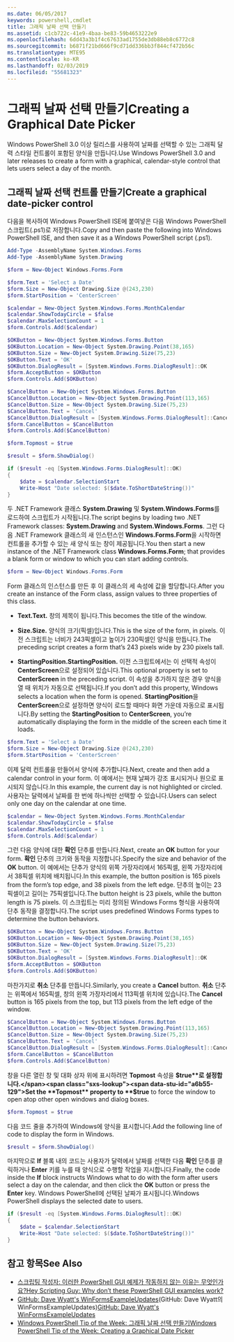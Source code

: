 ```yaml
---
ms.date: 06/05/2017
keywords: powershell,cmdlet
title: 그래픽 날짜 선택 만들기
ms.assetid: c1cb722c-41e9-4baa-be83-59b4653222e9
ms.openlocfilehash: 6dd43a3b1f4c67633ad1755de3db88eb8c6772c8
ms.sourcegitcommit: b6871f21bd666f9cd71dd336bb3f844cf472b56c
ms.translationtype: MTE95
ms.contentlocale: ko-KR
ms.lasthandoff: 02/03/2019
ms.locfileid: "55681323"
---
```

# <a name="creating-a-graphical-date-picker"></a><span data-ttu-id="a6b55-103">그래픽 날짜 선택 만들기</span><span class="sxs-lookup"><span data-stu-id="a6b55-103">Creating a Graphical Date Picker</span></span>

<span data-ttu-id="a6b55-104">Windows PowerShell 3.0 이상 릴리스를 사용하여 날짜를 선택할 수 있는 그래픽 달력 스타일 컨트롤이 포함된 양식을 만듭니다.</span><span class="sxs-lookup"><span data-stu-id="a6b55-104">Use Windows PowerShell 3.0 and later releases to create a form with a graphical, calendar-style control that lets users select a day of the month.</span></span>

## <a name="create-a-graphical-date-picker-control"></a><span data-ttu-id="a6b55-105">그래픽 날짜 선택 컨트롤 만들기</span><span class="sxs-lookup"><span data-stu-id="a6b55-105">Create a graphical date-picker control</span></span>

<span data-ttu-id="a6b55-106">다음을 복사하여 Windows PowerShell ISE에 붙여넣은 다음 Windows PowerShell 스크립트(.ps1)로 저장합니다.</span><span class="sxs-lookup"><span data-stu-id="a6b55-106">Copy and then paste the following into Windows PowerShell ISE, and then save it as a Windows PowerShell script (.ps1).</span></span>

```powershell
Add-Type -AssemblyName System.Windows.Forms
Add-Type -AssemblyName System.Drawing

$form = New-Object Windows.Forms.Form

$form.Text = 'Select a Date'
$form.Size = New-Object Drawing.Size @(243,230)
$form.StartPosition = 'CenterScreen'

$calendar = New-Object System.Windows.Forms.MonthCalendar
$calendar.ShowTodayCircle = $false
$calendar.MaxSelectionCount = 1
$form.Controls.Add($calendar)

$OKButton = New-Object System.Windows.Forms.Button
$OKButton.Location = New-Object System.Drawing.Point(38,165)
$OKButton.Size = New-Object System.Drawing.Size(75,23)
$OKButton.Text = 'OK'
$OKButton.DialogResult = [System.Windows.Forms.DialogResult]::OK
$form.AcceptButton = $OKButton
$form.Controls.Add($OKButton)

$CancelButton = New-Object System.Windows.Forms.Button
$CancelButton.Location = New-Object System.Drawing.Point(113,165)
$CancelButton.Size = New-Object System.Drawing.Size(75,23)
$CancelButton.Text = 'Cancel'
$CancelButton.DialogResult = [System.Windows.Forms.DialogResult]::Cancel
$form.CancelButton = $CancelButton
$form.Controls.Add($CancelButton)

$form.Topmost = $true

$result = $form.ShowDialog()

if ($result -eq [System.Windows.Forms.DialogResult]::OK)
{
    $date = $calendar.SelectionStart
    Write-Host "Date selected: $($date.ToShortDateString())"
}
```

<span data-ttu-id="a6b55-107">두 .NET Framework 클래스 **System.Drawing** 및 **System.Windows.Forms**를 로드하여 스크립트가 시작됩니다.</span><span class="sxs-lookup"><span data-stu-id="a6b55-107">The script begins by loading two .NET Framework classes: **System.Drawing** and **System.Windows.Forms**.</span></span> <span data-ttu-id="a6b55-108">그런 다음 .NET Framework 클래스의 새 인스턴스인 **Windows.Forms.Form**을 시작하면 컨트롤을 추가할 수 있는 새 양식 또는 창이 제공됩니다.</span><span class="sxs-lookup"><span data-stu-id="a6b55-108">You then start a new instance of the .NET Framework class **Windows.Forms.Form**; that provides a blank form or window to which you can start adding controls.</span></span>

```powershell
$form = New-Object Windows.Forms.Form
```

<span data-ttu-id="a6b55-109">Form 클래스의 인스턴스를 만든 후 이 클래스의 세 속성에 값을 할당합니다.</span><span class="sxs-lookup"><span data-stu-id="a6b55-109">After you create an instance of the Form class, assign values to three properties of this class.</span></span>

- <span data-ttu-id="a6b55-110">**Text.**</span><span class="sxs-lookup"><span data-stu-id="a6b55-110">**Text.**</span></span> <span data-ttu-id="a6b55-111">창의 제목이 됩니다.</span><span class="sxs-lookup"><span data-stu-id="a6b55-111">This becomes the title of the window.</span></span>

- <span data-ttu-id="a6b55-112">**Size.**</span><span class="sxs-lookup"><span data-stu-id="a6b55-112">**Size.**</span></span> <span data-ttu-id="a6b55-113">양식의 크기(픽셀)입니다.</span><span class="sxs-lookup"><span data-stu-id="a6b55-113">This is the size of the form, in pixels.</span></span> <span data-ttu-id="a6b55-114">이전 스크립트는 너비가 243픽셀이고 높이가 230픽셀인 양식을 만듭니다.</span><span class="sxs-lookup"><span data-stu-id="a6b55-114">The preceding script creates a form that’s 243 pixels wide by 230 pixels tall.</span></span>

- <span data-ttu-id="a6b55-115">**StartingPosition.**</span><span class="sxs-lookup"><span data-stu-id="a6b55-115">**StartingPosition.**</span></span> <span data-ttu-id="a6b55-116">이전 스크립트에서는 이 선택적 속성이 **CenterScreen**으로 설정되어 있습니다.</span><span class="sxs-lookup"><span data-stu-id="a6b55-116">This optional property is set to **CenterScreen** in the preceding script.</span></span> <span data-ttu-id="a6b55-117">이 속성을 추가하지 않은 경우 양식을 열 때 위치가 자동으로 선택됩니다.</span><span class="sxs-lookup"><span data-stu-id="a6b55-117">If you don’t add this property, Windows selects a location when the form is opened.</span></span> <span data-ttu-id="a6b55-118">**StartingPosition**을 **CenterScreen**으로 설정하면 양식이 로드할 때마다 화면 가운데 자동으로 표시됩니다.</span><span class="sxs-lookup"><span data-stu-id="a6b55-118">By setting the **StartingPosition** to **CenterScreen**, you’re automatically displaying the form in the middle of the screen each time it loads.</span></span>

```powershell
$form.Text = 'Select a Date'
$form.Size = New-Object Drawing.Size @(243,230)
$form.StartPosition = 'CenterScreen'
```

<span data-ttu-id="a6b55-119">이제 달력 컨트롤을 만들어서 양식에 추가합니다.</span><span class="sxs-lookup"><span data-stu-id="a6b55-119">Next, create and then add a calendar control in your form.</span></span> <span data-ttu-id="a6b55-120">이 예에서는 현재 날짜가 강조 표시되거나 원으로 표시되지 않습니다.</span><span class="sxs-lookup"><span data-stu-id="a6b55-120">In this example, the current day is not highlighted or circled.</span></span> <span data-ttu-id="a6b55-121">사용자는 달력에서 날짜를 한 번에 하나씩만 선택할 수 있습니다.</span><span class="sxs-lookup"><span data-stu-id="a6b55-121">Users can select only one day on the calendar at one time.</span></span>

```powershell
$calendar = New-Object System.Windows.Forms.MonthCalendar
$calendar.ShowTodayCircle = $false
$calendar.MaxSelectionCount = 1
$form.Controls.Add($calendar)
```

<span data-ttu-id="a6b55-122">그런 다음 양식에 대한 **확인** 단추를 만듭니다.</span><span class="sxs-lookup"><span data-stu-id="a6b55-122">Next, create an **OK** button for your form.</span></span> <span data-ttu-id="a6b55-123">**확인** 단추의 크기와 동작을 지정합니다.</span><span class="sxs-lookup"><span data-stu-id="a6b55-123">Specify the size and behavior of the **OK** button.</span></span> <span data-ttu-id="a6b55-124">이 예에서는 단추가 양식의 위쪽 가장자리에서 165픽셀, 왼쪽 가장자리에서 38픽셀 위치에 배치됩니다.</span><span class="sxs-lookup"><span data-stu-id="a6b55-124">In this example, the button position is 165 pixels from the form’s top edge, and 38 pixels from the left edge.</span></span> <span data-ttu-id="a6b55-125">단추의 높이는 23픽셀이고 길이는 75픽셀입니다.</span><span class="sxs-lookup"><span data-stu-id="a6b55-125">The button height is 23 pixels, while the button length is 75 pixels.</span></span> <span data-ttu-id="a6b55-126">이 스크립트는 미리 정의된 Windows Forms 형식을 사용하여 단추 동작을 결정합니다.</span><span class="sxs-lookup"><span data-stu-id="a6b55-126">The script uses predefined Windows Forms types to determine the button behaviors.</span></span>

```powershell
$OKButton = New-Object System.Windows.Forms.Button
$OKButton.Location = New-Object System.Drawing.Point(38,165)
$OKButton.Size = New-Object System.Drawing.Size(75,23)
$OKButton.Text = 'OK'
$OKButton.DialogResult = [System.Windows.Forms.DialogResult]::OK
$form.AcceptButton = $OKButton
$form.Controls.Add($OKButton)
```

<span data-ttu-id="a6b55-127">마찬가지로 **취소** 단추를 만듭니다.</span><span class="sxs-lookup"><span data-stu-id="a6b55-127">Similarly, you create a **Cancel** button.</span></span> <span data-ttu-id="a6b55-128">**취소** 단추는 위쪽에서 165픽셀, 창의 왼쪽 가장자리에서 113픽셀 위치에 있습니다.</span><span class="sxs-lookup"><span data-stu-id="a6b55-128">The **Cancel** button is 165 pixels from the top, but 113 pixels from the left edge of the window.</span></span>

```powershell
$CancelButton = New-Object System.Windows.Forms.Button
$CancelButton.Location = New-Object System.Drawing.Point(113,165)
$CancelButton.Size = New-Object System.Drawing.Size(75,23)
$CancelButton.Text = 'Cancel'
$CancelButton.DialogResult = [System.Windows.Forms.DialogResult]::Cancel
$form.CancelButton = $CancelButton
$form.Controls.Add($CancelButton)
```

<span data-ttu-id="a6b55-129">창을 다른 열린 창 및 대화 상자 위에 표시하려면 **Topmost** 속성을 **$true**로 설정합니다.</span><span class="sxs-lookup"><span data-stu-id="a6b55-129">Set the **Topmost** property to **$true** to force the window to open atop other open windows and dialog boxes.</span></span>

```powershell
$form.Topmost = $true
```

<span data-ttu-id="a6b55-130">다음 코드 줄을 추가하여 Windows에 양식을 표시합니다.</span><span class="sxs-lookup"><span data-stu-id="a6b55-130">Add the following line of code to display the form in Windows.</span></span>

```powershell
$result = $form.ShowDialog()
```

<span data-ttu-id="a6b55-131">마지막으로 **If** 블록 내의 코드는 사용자가 달력에서 날짜를 선택한 다음 **확인** 단추를 클릭하거나 **Enter** 키를 누를 때 양식으로 수행할 작업을 지시합니다.</span><span class="sxs-lookup"><span data-stu-id="a6b55-131">Finally, the code inside the **If** block instructs Windows what to do with the form after users select a day on the calendar, and then click the **OK** button or press the **Enter** key.</span></span> <span data-ttu-id="a6b55-132">Windows PowerShell에 선택된 날짜가 표시됩니다.</span><span class="sxs-lookup"><span data-stu-id="a6b55-132">Windows PowerShell displays the selected date to users.</span></span>

```powershell
if ($result -eq [System.Windows.Forms.DialogResult]::OK)
{
    $date = $calendar.SelectionStart
    Write-Host "Date selected: $($date.ToShortDateString())"
}
```

## <a name="see-also"></a><span data-ttu-id="a6b55-133">참고 항목</span><span class="sxs-lookup"><span data-stu-id="a6b55-133">See Also</span></span>

- [<span data-ttu-id="a6b55-134">스크립팅 작성자: 이러한 PowerShell GUI 예제가 작동하지 않는 이유는 무엇인가요?</span><span class="sxs-lookup"><span data-stu-id="a6b55-134">Hey Scripting Guy:  Why don’t these PowerShell GUI examples work?</span></span>](https://go.microsoft.com/fwlink/?LinkId=506644)
- <span data-ttu-id="a6b55-135">[GitHub: Dave Wyatt's WinFormsExampleUpdates](https://github.com/dlwyatt/WinFormsExampleUpdates)(GitHub: Dave Wyatt의 WinFormsExampleUpdates)</span><span class="sxs-lookup"><span data-stu-id="a6b55-135">[GitHub: Dave Wyatt's WinFormsExampleUpdates](https://github.com/dlwyatt/WinFormsExampleUpdates)</span></span>
- [<span data-ttu-id="a6b55-136">Windows PowerShell Tip of the Week: 그래픽 날짜 선택 만들기</span><span class="sxs-lookup"><span data-stu-id="a6b55-136">Windows PowerShell Tip of the Week:  Creating a Graphical Date Picker</span></span>](https://technet.microsoft.com/library/ff730942.aspx)